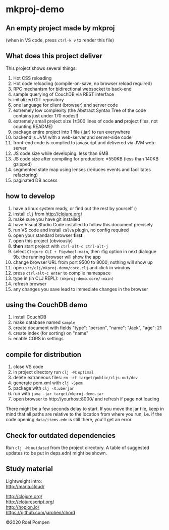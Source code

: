 # mkproj-demo

## An empty project made by mkproj

(when in VS code, press `ctrl-k v` to render this file)

## What does this project deliver

This project shows several things:

1. Hot CSS reloading
2. Hot code reloading (compile-on-save, no browser reload required)
3. RPC mechanism for bidirectional websocket to back-end
4. sample querying of CouchDB via REST interface
5. initialized GIT repository
6. one language for client (browser) and server code
7. extremely low complexity (the Abstract Syntax Tree of the code contains just under 170 nodes!)
8. extremely small project size (±300 lines of code **and** project files, not counting README)
9. package entire project into 1 file (.jar) to run everywhere
10. backend is JVM with a web-server and server-side code
11. front-end code is compiled to javascript and delivered via JVM web-server
12. JS code size while developing: less than 6MB
13. JS code size after compiling for production: ±550KB (less than 140KB gzipped)
14. segmented state map using lenses (reduces events and facilitates refactoring)
15. paginated DB access

## how to develop

1. have a linux system ready, or find out the rest by yourself :)
2. install `clj` from http://clojure.org/
3. make sure you have git installed
4. have Visual Studio Code installed to follow this document precisely
5. run VS code and install `calva` plugin, no config required
6. open your standard browser **first**
7. open this project (obviously)
8. **then** start project with `ctrl-alt-c ctrl-alt-j`
9. select `Clojure CLI + Figwheel-main`, then :fig option in next dialogue  
9b. the running browser will show the app
10. change browser URL from port 9500 to 8000; nothing will show up
11. open `src/clj/mkproj-demo/core.clj` and click in window
12. press `ctrl-alt-c enter` to compile namespace
13. type in (in CLJ REPL): `(mkproj-demo.core/-main)`
14. refresh browser
15. any changes you save lead to immediate changes in the browser

## using the CouchDB demo

1. install CouchDB
2. make database named `sample`
3. create document with fields "type": "person", "name": "Jack", "age": 21
4. create index (for sorting) on "name"
5. enable CORS in settings

## compile for distribution

1. close VS code
2. in project directory run `clj -M:optimal`
3. delete extraneous files: `rm -rf target/public/cljs-out/dev`
4. generate pom.xml with `clj -Spom`
5. package with `clj -X:uberjar`
6. run with `java -jar target/mkproj-demo.jar`
7. open browser to http://yourhost:8000/ and refresh if page not loading


There might be a few seconds delay to start.
If you move the jar file, keep in mind that all paths are relative to the location from where you run, i.e. if the code opening `data/items.edn` is still there, you'll get an error.

## Check for outdated dependencies

Run `clj -M:outdated` from the project directory.
A table of suggested updates (to be put in deps.edn) might be shown.

## Study material

Lightweight intro:  
http://maria.cloud/

http://clojure.org/  
http://clojurescript.org/  
http://hoplon.io/  
https://github.com/jarohen/chord  

©2020 Roel Pompen
